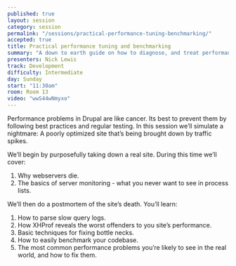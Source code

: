 ```yaml
---
published: true
layout: session
category: session
permalink: "/sessions/practical-performance-tuning-benchmarking/"
accepted: true
title: Practical performance tuning and benchmarking
summary: "A down to earth guide on how to diagnose, and treat performance problems in Drupal."
presenters: Nick Lewis
track: Development
difficulty: Intermediate
day: Sunday
start: "11:30am"
room: Room 13
video: "wwS44wNmyxo"
---
```


Performance problems in Drupal are like cancer. Its best to prevent them by following best practices and regular testing. In this session we’ll simulate a nightmare: A poorly optimized site that’s being brought down by traffic spikes.

We’ll begin by purposefully taking down a real site. During this time we’ll cover:
1. Why webservers die.
2. The basics of server monitoring - what you never want to see in process lists.

We’ll then do a postmortem of the site’s death. You’ll learn:

1. How to parse slow query logs.
2. How XHProf reveals the worst offenders to you site’s performance.
3. Basic techniques for fixing bottle necks.
4. How to easily benchmark your codebase.
5. The most common performance problems you’re likely to see in the real world, and how to fix them.
